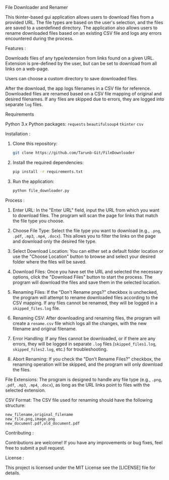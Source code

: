 File Downloader and Renamer

This tkinter-based gui application allows users to download files from a provided URL. 
The file types are based on the user's selection, and the files are saved to a userdefined directory. The application also allows users to rename downloaded files based on an existing CSV file and logs any errors encountered during the process.

 Features :

  Downloads files of any type/extension from links found on a given URL. Extension is pre-defined by the user, but can be set to download from all links on a web-page.

 Users can choose a custom directory to save downloaded files.
 
 After the download, the app logs filenames in a CSV file for reference. Downloaded files are renamed based on a CSV file mapping of original and desired filenames. If any files are skipped due to errors, they are logged into separate `log` files.

 Requirements

 Python 3.x
 Python packages:
   `requests`
   `beautifulsoup4`
   `tkinter`
   `csv`

 Installation : 

1. Clone this repository:
   ```bash
   git clone https://github.com/Tarunb-Git/FileDownloader
   ```

2. Install the required dependencies:
   ```bash
   pip install -r requirements.txt
   ```

3. Run the application:
   ```bash
   python file_downloader.py
   ```

 Process : 

 1. Enter URL:
    In the "Enter URL" field, input the URL from which you want to download files. The program will scan the page for links that match the file type you choose.

 2. Choose File Type:
    Select the file type you want to download (e.g., `.png`, `.pdf`, `.mp3`, `.mp4`, `.docx`). This allows you to filter the links on the page and download only the desired file type.

 3. Select Download Location:
    You can either set a default folder location or use the "Choose Location" button to browse and select your desired folder where the files will be saved.

 4. Download Files:
    Once you have set the URL and selected the necessary options, click the "Download Files" button to start the process. The program will download the files and save them in the selected location.

 5. Renaming Files:
    If the "Don't Rename pngs?" checkbox is unchecked, the program will attempt to rename downloaded files according to the CSV mapping.
    If any files cannot be renamed, they will be logged in a `skipped_files.log` file.

 6. Renaming CSV:
    After downloading and renaming files, the program will create a `rename.csv` file which logs all the changes, with the new filename and original filename.

 7. Error Handling:
    If any files cannot be downloaded, or if there are any errors, they will be logged in separate `.log` files (`skipped_files1.log`, `skipped_files2.log`, etc.) for troubleshooting.

 8. Abort Renaming:
    If you check the "Don't Rename Files?" checkbox, the renaming operation will be skipped, and the program will only download the files.
    

 File Extensions: The program is designed to handle any file type (e.g., `.png`, `.pdf`, `.mp3`, `.mp4`, `.docx`), as long as the URL links point to files with the selected extension.
 
 CSV Format: The CSV file used for renaming should have the following structure:
  ```
  new_filename,original_filename
  new_file.png,image.png
  new_document.pdf,old_document.pdf
  ```

 Contributing :

Contributions are welcome! If you have any improvements or bug fixes, feel free to submit a pull request.

 License :

This project is licensed under the MIT License  see the [LICENSE] file for details.
